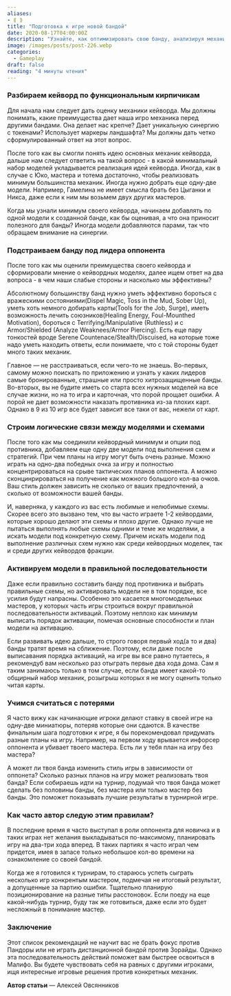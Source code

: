```yaml
---
aliases: 
- ⟪ ⟫
title: "Подготовка к игре новой бандой"
date: 2020-08-17T04:00:00Z
description: "Узнайте, как оптимизировать свою банду, анализируя механику кейворда и выявляя преимущества перед другими бандами. Оцените минимальный набор моделей для реализации идей кейворда и добавляйте новые модели с учетом их полезности и синергии с остальными"
image: /images/posts/post-226.webp
categories:
  - Gameplay
draft: false
reading: "4 минуты чтения"
---
```


### Разбираем кейворд по функциональным кирпичикам

Для начала нам следует дать оценку механики кейворда. Мы должны понимать, какие преимущества дает наша игро механика перед другими бандами. Она делает нас крепче? Дает уникальную синергию с токенами? Использует маркеры ландшафта? Мы должны дать четко сформулированный ответ на этот вопрос.

После того как вы смогли понять идею основных механик кейворда, дальше нам следует ответить на такой вопрос - в какой минимальный набор моделей укладывается реализация идей кейворда. Иногда, как в случае с Юко, мастера и тотема достаточно, чтобы реализовать минимум большинства механик. Иногда нужно добрать еще одну-две модели. Например, Гамелина не имеет смысла брать без Цыганки и Никса, даже если к ним мы возьмем двух других мастеров.

Когда мы узнали минимум своего кейворда, начинаем добавлять по одной модели к созданной банде, как бы оценивая, а что она приносит полезного для банды? Иногда модели добавляются парами, так что обращаем внимание на синергии.

### Подстраиваем банду под лидера оппонента

После того как мы оценили преимущества своего кейворда и сформировали мнение о кейвордных моделях, далее ищем ответ на два вопроса - в чем наши слабые стороны и насколько мы эффективны?

Абсолютному большинству банд нужно уметь эффективно бороться с вражескими состояниями(Dispel Magic, Toss in the Mud, Sober Up), уметь хоть немного добирать карты(Tools for the Job, Surge), иметь возможность лечить союзников(Healing Energy, Foul-Mounthed Motivation), бороться с Terrifying/Manipulative (Ruthless) и c Armor/Shielded (Analyze Weaknees/Armor Piercing). Есть еще пару тонкостей вроде Serene Countenace/Stealth/Discuised, на которые тоже надо уметь находить ответы, если понимаете, что с той стороны будет много таких механик.

Главное — не расстраиваться, если чего-то не знаешь. Во-первых, самому можно поискать по приложению и узнать у каких лидеров самые бронированные, страшные или просто хитрозащищенные банды. Во-вторых, вы не будите иметь со старта всех нужных моделей на все случае жизни, но на то игра и карточная, что порой прощает ошибки. А порой не дает возможности наказать противника из-за плохих карт. Однако в 9 из 10 игр все будет зависит все таки от вас, нежели от карт.

### Строим логические связи между моделями и схемами

После того как мы соединили кейвордный минимум и опции под противника, добавляем еще одну две модели под выполнения схем и стратегий. При чем планы на игру могут быть очень разные. Можно играть на одно-два победных очка за игру и полностью концентрироваться на срыве тактических планов оппонента. А можно сконцинрироваться на получение как можного большого кол-ва очков. Ваш стиль должен зависить не сколько от ваших предпочтений, а сколько от возможности вашей банды.

И, наверняка, у каждого из вас есть любимые и нелюбимые схемы. Скорее всего это вызвано тем, что вы часто играете 1-2 кейвордами, которые хорошо делают эти схемы и плохо другие. Однако лучше не пытаться выполнять любые схемы одними и теме же моделями, а искать модели под конкретную схему. Причем искать модели под выполнение различных схем нужно как среди кейвордных моделек, так и среди других кейвордов фракции.

### Активируем модели в правильной последовательности

Даже если правильно составить банду под противника и выбрать правильные схемы, но активировать модели не в том порядке, все усилия будут напрасны. Особенно это касается многомодельных мастеров, у которых часть игры строиться вокруг правильной последовательности активаций. Поэтому неплохо как минимум выписать порядок активации, помечая основные способности и план модели на активацию.

Если развивать идею дальше, то строго говоря первый ход(а то и два) банды тратят время на сближение. Поэтому, если даже после выписавания порядка активаций, на игре вы все равно путаетесь, я рекомендуб вам несколько раз отыграть первые два хода дома. Сам я таким занимаюсь только в том случае, если банда имеет какой-то общирный набор механик, розыгрыш которых я не могу оценить только читая карты.

### Учимся считаться с потерями

Я часто вижу как начинающие игроки делают ставку в своей игре на одну-две миниатюры, потеряв которые они сдаются. В качестве финальным шага подготовки к игре, я бы порекомендовал придумать разные планы на игру. Например, на первом ходу врывается инфорсер оппонента и убивает твоего мастера. Есть ли у тебя план на игру без мастера?

А может ли твоя банда изменить стиль игры в зависимости от оппонета? Сколько разных планов на игру может реализовать твоя банда? Если собираешь идти на турнир, подумай что твоя банда может сделать без половины банды, без мастера или только мастер без банды. Это поможет показывать лучшие результаты в турнирной игре.

### Как часто автор следую этим правилам?

В последние время я часто выступал в роли оппонента для новичка и в таких играх нет желания выкладываться по-максимому, планировать игру на два-три хода вперед. В таких партиях я часто играл чем придется, имея в запасе только небольшое кол-во времени на ознакомление со своей бандой.

Когда же я готовился к турнирам, то стараюсь успеть сыграть несколько игр конкрентым мастером, подмечая не итоговый результат, а допущенные за партию ошибки. Тщательно планирую позиционирование на разные типы расстоновок. Если поеду на еще какой-нибудь турнир, буду так же готовиться, даже если это будет несложный в понимание мастер.

### Заключение

Этот список рекомендаций не научит вас не брать фокус против Пандоры или не играть дистанционной бандой против Зорайды. Однако эта последовательность действий поможет вам быстрее освоиться в Малифо. Вы будете чувствовать себя на равных с другими игроками, ищя интересные игровые решения против конкретных механик.


**Автор статьи** — Алексей Овсянников

